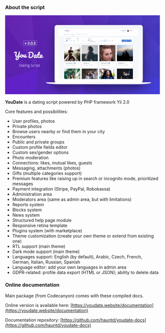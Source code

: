 ### About the script

[![Codecanyon URL](./images/590x300.jpg)](https://codecanyon.net/item/youdate-dating-script/22474999)

**YouDate** is a dating script powered by PHP framework Yii 2.0

Core features and possibilities: 

* User profiles, photos
* Private photos
* Browse users nearby or find them in your city 
* Encounters
* Public and private groups
* Custom profile fields editor 
* Custom sex/gender options
* Photo moderation 
* Connections: likes, mutual likes, guests 
* Messaging, attachments (photos)
* Gifts (multiple categories support)
* Premium features like raising up in search or incognito mode, prioritized messages
* Payment integration (Stripe, PayPal, Robokassa) 
* Administration area 
* Moderators area (same as admin area, but with limitations)
* Reports system 
* Blocks system 
* News system
* Structured help page module
* Responsive retina template
* Plugins system (with marketplace)
* Theme customization (create your own theme or extend from existing one)
* RTL support (main theme) 
* Dark mode support (main theme)
* Languages support: English (by default), Arabic, Czech, French, German, Italian, Russian, Spanish 
* Language editor: add your own languages in admin area
* GDPR-related: profile data export (HTML or JSON); ability to delete data

### Online documentation

Main package (from Codecanyon) comes with these compiled docs. 

Online version is available here: [https://youdate.website/documentation](https://youdate.website/documentation)

Documentation repository: [https://github.com/hauntd/youdate-docs](https://github.com/hauntd/youdate-docs)
